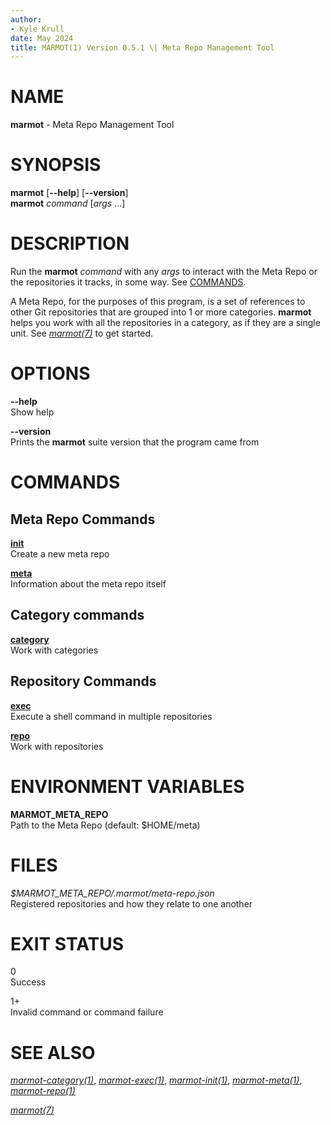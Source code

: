 ```yaml
---
author:
- Kyle Krull
date: May 2024
title: MARMOT(1) Version 0.5.1 \| Meta Repo Management Tool
---
```


<!---
man-pages reference: https://linux.die.net/man/7/man-pages
-->

# NAME

**marmot** - Meta Repo Management Tool

# SYNOPSIS

**marmot** \[**\--help**\] \[**\--version**\]\
**marmot** *command* \[*args* ...\]

# DESCRIPTION

Run the **marmot** *command* with any *args* to interact with the Meta
Repo or the repositories it tracks, in some way. See
[COMMANDS](#commands).

A Meta Repo, for the purposes of this program, is a set of references to
other Git repositories that are grouped into 1 or more categories.
**marmot** helps you work with all the repositories in a category, as if
they are a single unit. See [*marmot(7)*](./marmot.7.md) to get started.

# OPTIONS

**\--help**  
Show help

**\--version**  
Prints the **marmot** suite version that the program came from

# COMMANDS

## Meta Repo Commands

[**init**](./marmot-init.1.md)  
Create a new meta repo

[**meta**](./marmot-meta.1.md)  
Information about the meta repo itself

## Category commands

[**category**](./marmot-category.1.md)  
Work with categories

## Repository Commands

[**exec**](./marmot-exec.1.md)  
Execute a shell command in multiple repositories

[**repo**](./marmot-repo.1.md)  
Work with repositories

# ENVIRONMENT VARIABLES

**MARMOT_META_REPO**  
Path to the Meta Repo (default: \$HOME/meta)

# FILES

*\$MARMOT_META_REPO/.marmot/meta-repo.json*  
Registered repositories and how they relate to one another

# EXIT STATUS

0  
Success

1+  
Invalid command or command failure

# SEE ALSO

[*marmot-category(1)*](./marmot-category.1.md),
[*marmot-exec(1)*](./marmot-exec.1.md),
[*marmot-init(1)*](./marmot-init.1.md),
[*marmot-meta(1)*](./marmot-meta.1.md),
[*marmot-repo(1)*](./marmot-repo.1.md)

[*marmot(7)*](./marmot.7.md)
